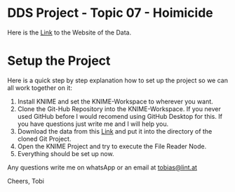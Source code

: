 # DDS Project - Topic 07 - Hoimicide


Here is the [Link](http://www.murderdata.org/) to the Website of the Data.


# Setup the Project

Here is a quick step by step explanation how to set up the project so we can all work together on it:

1. Install KNIME and set the KNIME-Workspace to wherever you want.
2. Clone the Git-Hub Repository into the KNIME-Workspace. If you never used GitHub before I would recomend using GitHub Desktop for this. If you have questions just write me and I will help you.
3. Download the data from this [Link](https://www.dropbox.com/s/r1f53o4d4xtjudp/SHR76_20.csv?dl=1) and put it into the directory of the cloned Git Project.
4. Open the KNIME Project and try to execute the File Reader Node. 
5. Everything should be set up now.


Any questions write me on whatsApp or an email at tobias@lint.at

Cheers,
Tobi
